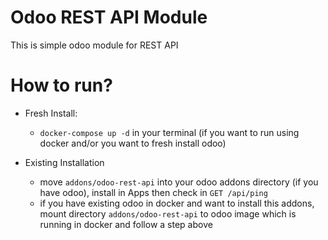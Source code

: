 # Odoo REST API Module
This is simple odoo module for REST API

# How to run?
- Fresh Install:
  - `docker-compose up -d` in your terminal (if you want to run using docker and/or you want to fresh install odoo)

- Existing Installation
  - move `addons/odoo-rest-api` into your odoo addons directory (if you have odoo), install in Apps then check in `GET /api/ping`
  - if you have existing odoo in docker and want to install this addons, mount directory `addons/odoo-rest-api` to odoo image which is running in docker and follow a step above
